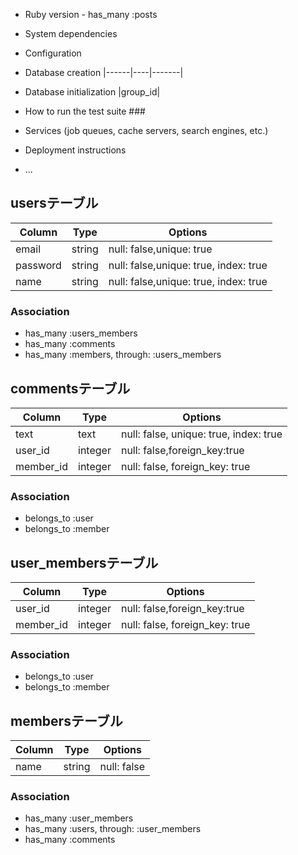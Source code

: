 * Ruby version	- has_many :posts

* System dependencies	

* Configuration	

* Database creation	|------|----|-------|

* Database initialization	|group_id|

 * How to run the test suite	### 

* Services (job queues, cache servers, search engines, etc.)

 * Deployment instructions

* ...


## usersテーブル
|Column|Type|Options|
|------|----|-------|
|email|string|null: false,unique: true|
|password|string|null: false,unique: true, index: true|
|name|string|null: false,unique: true, index: true|
### Association
- has_many :users_members
- has_many :comments
- has_many :members, through: :users_members

## commentsテーブル
|Column|Type|Options|
|------|----|-------|
|text|text|null: false, unique: true, index: true|
|user_id|integer|null: false,foreign_key:true|
|member_id|integer|null: false, foreign_key: true|

### Association
- belongs_to :user
- belongs_to :member

## user_membersテーブル
|Column|Type|Options|
|------|----|-------|
|user_id|integer|null: false,foreign_key:true|
|member_id|integer|null: false, foreign_key: true|
### Association
- belongs_to :user
- belongs_to :member

## membersテーブル
|Column|Type|Options|
|------|----|-------|
|name|string|null: false|
### Association
- has_many :user_members
- has_many :users, through: :user_members
- has_many :comments
